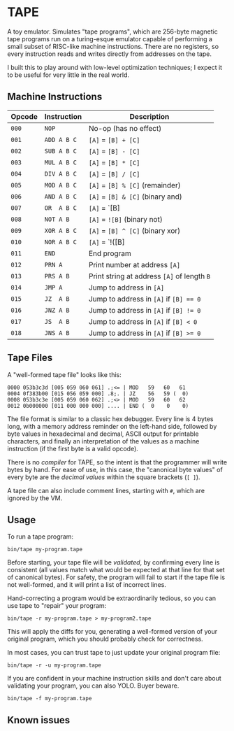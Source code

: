 # TAPE

A toy emulator. Simulates "tape programs", which are 256-byte magnetic tape programs run on a turing-esque emulator capable of performing a small subset of RISC-like machine instructions. There are no registers, so every instruction reads and writes directly from addresses on the tape.

I built this to play around with low-level optimization techniques; I expect it to be useful for very little in the real world.

## Machine Instructions

| Opcode | Instruction | Description                                                  |
| ------ | ----------- | ------------------------------------------------------------ |
| `000`  | `NOP`       | No-op (has no effect)                                        |
| `001`  | `ADD A B C` | `[A]` = `[B] + [C]`                                          |
| `002`  | `SUB A B C` | `[A]` = `[B] - [C]`                                          |
| `003`  | `MUL A B C` | `[A]` = `[B] * [C]`                                          |
| `004`  | `DIV A B C` | `[A]` = `[B] / [C]`                                          |
| `005`  | `MOD A B C` | `[A]` = `[B] % [C]`    (remainder)                           |
| `006`  | `AND A B C` | `[A]` = `[B] & [C]`    (binary and)                          |
| `007`  | `OR  A B C` | `[A]` = `[B] | [C]`    (binary or)                           |
| `008`  | `NOT A B`   | `[A]` = `![B]`         (binary not)                          |
| `009`  | `XOR A B C` | `[A]` = `[B] ^ [C]`    (binary xor)                          |
| `010`  | `NOR A B C` | `[A]` = `!([B] | [C])` (binary nor)                          |
| `011`  | `END`       | End program                                                  |
| `012`  | `PRN A`     | Print number at address `[A]`                                |
| `013`  | `PRS A B`   | Print string at address `[A]` of length `B`                  |
| `014`  | `JMP A`     | Jump to address in `[A]`                                     |
| `015`  | `JZ  A B`   | Jump to address in `[A]` if `[B] == 0`                       |
| `016`  | `JNZ A B`   | Jump to address in `[A]` if `[B] != 0`                       |
| `017`  | `JS  A B`   | Jump to address in `[A]` if `[B] < 0`                        |
| `018`  | `JNS A B`   | Jump to address in `[A]` if `[B] >= 0`                       |

## Tape Files

A "well-formed tape file" looks like this:

```text
0000 053b3c3d [005 059 060 061] .;<= | MOD   59   60   61
0004 0f383b00 [015 056 059 000] .8;. | JZ    56   59 (  0)
0008 053b3c3e [005 059 060 062] .;<> | MOD   59   60   62
0012 0b000000 [011 000 000 000] .... | END (  0    0    0)
```

The file format is similar to a classic hex debugger. Every line is 4 bytes long, with a memory address reminder on the left-hand side, followed by byte values in hexadecimal and decimal, ASCII output for printable characters, and finally an interpretation of the values as a machine instruction (if the first byte is a valid opcode).

There is no _compiler_ for TAPE, so the intent is that the programmer will write bytes by hand. For ease of use, in this case, the "canonical byte values" of every byte are the _decimal values_ within the square brackets (`[ ]`).

A tape file can also include comment lines, starting with `#`, which are ignored by the VM.

## Usage

To run a tape program:

```
bin/tape my-program.tape
```

Before starting, your tape file will be _validated_, by confirming every line is consistent (all values match what would be expected at that line for that set of canonical bytes). For safety, the program will fail to start if the tape file is not well-formed, and it will print a list of incorrect lines.

Hand-correcting a program would be extraordinarily tedious, so you can use tape to "repair" your program:

```
bin/tape -r my-program.tape > my-program2.tape
```

This will apply the diffs for you, generating a well-formed version of your original program, which you should probably check for correctness.

In most cases, you can trust tape to just update your original program file:

```
bin/tape -r -u my-program.tape
```

If you are confident in your machine instruction skills and don't care about validating your program, you can also YOLO. Buyer beware.

```
bin/tape -f my-program.tape
```

## Known issues
